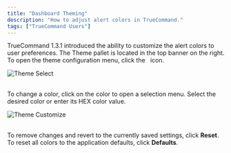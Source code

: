 ```yaml
---
title: "Dashboard Theming"
description: "How to adjust alert colors in TrueCommand."
tags: ["TrueCommand Users"]
---
```


TrueCommand 1.3.1 introduced the ability to customize the alert colors to user preferences. The Theme pallet is located in the top banner on the right. To open the theme configuration menu, click the <i class="fas fa-palette" aria-hidden="true" title="Theme"></i>&nbsp; icon.

![Theme Select](/images/TrueCommand/1.3/ThemeSelect.png "Theme Select")
<br><br>

To change a color, click on the color to open a selection menu. Select the desired color or enter its HEX color value.

![Theme Customize](/images/TrueCommand/1.3/ThemeCustomize.png "Theme Customize")
<br><br>

To remove changes and revert to the currently saved settings, click **Reset**. To reset all colors to the application defaults, click **Defaults**.
